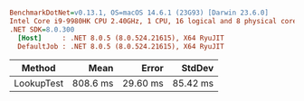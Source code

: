 ``` ini

BenchmarkDotNet=v0.13.1, OS=macOS 14.6.1 (23G93) [Darwin 23.6.0]
Intel Core i9-9980HK CPU 2.40GHz, 1 CPU, 16 logical and 8 physical cores
.NET SDK=8.0.300
  [Host]     : .NET 8.0.5 (8.0.524.21615), X64 RyuJIT
  DefaultJob : .NET 8.0.5 (8.0.524.21615), X64 RyuJIT


```
|     Method |     Mean |    Error |   StdDev |
|----------- |---------:|---------:|---------:|
| LookupTest | 808.6 ms | 29.60 ms | 85.42 ms |
